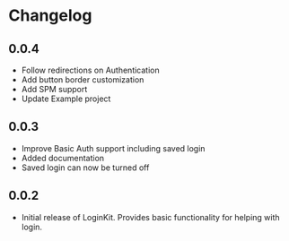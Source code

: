 # Changelog

0.0.4
-------

* Follow redirections on Authentication
* Add button border customization
* Add SPM support
* Update Example project

0.0.3
-------

* Improve Basic Auth support including saved login
* Added documentation
* Saved login can now be turned off

0.0.2
-------

* Initial release of LoginKit. Provides basic functionality for helping with login.
